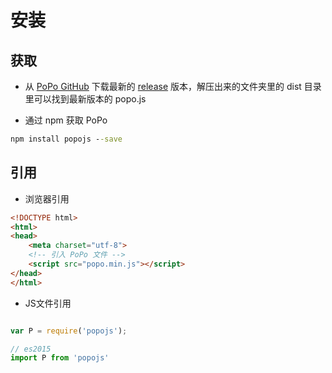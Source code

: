 # 安装

## 获取

- 从 [PoPo GitHub](https://github.com/shunok/PoPo) 下载最新的 [release](https://github.com/shunok/PoPo/releases) 版本，解压出来的文件夹里的 dist 目录里可以找到最新版本的 popo.js

- 通过 npm 获取 PoPo

```cmd
npm install popojs --save
```

## 引用

- 浏览器引用

```html
<!DOCTYPE html>
<html>
<head>
    <meta charset="utf-8">
    <!-- 引入 PoPo 文件 -->
    <script src="popo.min.js"></script>
</head>
</html>
```

- JS文件引用

```js

var P = require('popojs');

// es2015
import P from 'popojs'

```